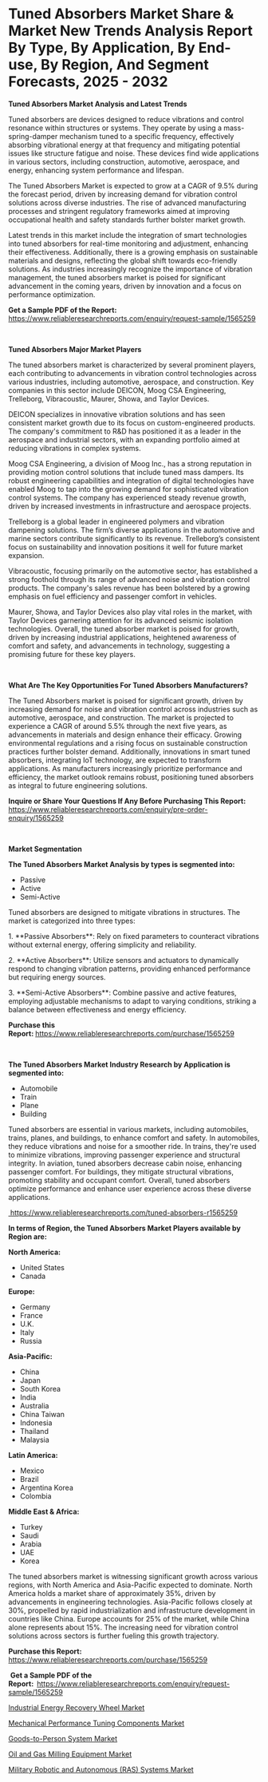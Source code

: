 <p><h1>Tuned Absorbers Market Share & Market New Trends Analysis Report By Type, By Application, By End-use, By Region, And Segment Forecasts, 2025 - 2032</h1></p><p><strong>Tuned Absorbers Market Analysis and Latest Trends</strong></p>
<p><p>Tuned absorbers are devices designed to reduce vibrations and control resonance within structures or systems. They operate by using a mass-spring-damper mechanism tuned to a specific frequency, effectively absorbing vibrational energy at that frequency and mitigating potential issues like structure fatigue and noise. These devices find wide applications in various sectors, including construction, automotive, aerospace, and energy, enhancing system performance and lifespan.</p><p>The Tuned Absorbers Market is expected to grow at a CAGR of 9.5% during the forecast period, driven by increasing demand for vibration control solutions across diverse industries. The rise of advanced manufacturing processes and stringent regulatory frameworks aimed at improving occupational health and safety standards further bolster market growth. </p><p>Latest trends in this market include the integration of smart technologies into tuned absorbers for real-time monitoring and adjustment, enhancing their effectiveness. Additionally, there is a growing emphasis on sustainable materials and designs, reflecting the global shift towards eco-friendly solutions. As industries increasingly recognize the importance of vibration management, the tuned absorbers market is poised for significant advancement in the coming years, driven by innovation and a focus on performance optimization.</p></p>
<p><strong>Get a Sample PDF of the Report:&nbsp;</strong> <a href="https://www.reliableresearchreports.com/enquiry/request-sample/1565259?utm_campaign=13&utm_medium=2&utm_source=Github&utm_content=ia&utm_term=11042025&utm_id=tuned-absorbers">https://www.reliableresearchreports.com/enquiry/request-sample/1565259</a></p>
<p>&nbsp;</p>
<p><strong>Tuned Absorbers Major Market Players</strong></p>
<p><p>The tuned absorbers market is characterized by several prominent players, each contributing to advancements in vibration control technologies across various industries, including automotive, aerospace, and construction. Key companies in this sector include DEICON, Moog CSA Engineering, Trelleborg, Vibracoustic, Maurer, Showa, and Taylor Devices.</p><p>DEICON specializes in innovative vibration solutions and has seen consistent market growth due to its focus on custom-engineered products. The company's commitment to R&D has positioned it as a leader in the aerospace and industrial sectors, with an expanding portfolio aimed at reducing vibrations in complex systems.</p><p>Moog CSA Engineering, a division of Moog Inc., has a strong reputation in providing motion control solutions that include tuned mass dampers. Its robust engineering capabilities and integration of digital technologies have enabled Moog to tap into the growing demand for sophisticated vibration control systems. The company has experienced steady revenue growth, driven by increased investments in infrastructure and aerospace projects.</p><p>Trelleborg is a global leader in engineered polymers and vibration dampening solutions. The firm’s diverse applications in the automotive and marine sectors contribute significantly to its revenue. Trelleborg’s consistent focus on sustainability and innovation positions it well for future market expansion.</p><p>Vibracoustic, focusing primarily on the automotive sector, has established a strong foothold through its range of advanced noise and vibration control products. The company's sales revenue has been bolstered by a growing emphasis on fuel efficiency and passenger comfort in vehicles.</p><p>Maurer, Showa, and Taylor Devices also play vital roles in the market, with Taylor Devices garnering attention for its advanced seismic isolation technologies. Overall, the tuned absorber market is poised for growth, driven by increasing industrial applications, heightened awareness of comfort and safety, and advancements in technology, suggesting a promising future for these key players.</p></p>
<p>&nbsp;</p>
<p><strong>What Are The Key Opportunities For Tuned Absorbers Manufacturers?</strong></p>
<p><p>The Tuned Absorbers market is poised for significant growth, driven by increasing demand for noise and vibration control across industries such as automotive, aerospace, and construction. The market is projected to experience a CAGR of around 5.5% through the next five years, as advancements in materials and design enhance their efficacy. Growing environmental regulations and a rising focus on sustainable construction practices further bolster demand. Additionally, innovations in smart tuned absorbers, integrating IoT technology, are expected to transform applications. As manufacturers increasingly prioritize performance and efficiency, the market outlook remains robust, positioning tuned absorbers as integral to future engineering solutions.</p></p>
<p><strong>Inquire or Share Your Questions If Any Before Purchasing This Report:</strong> <a href="https://www.reliableresearchreports.com/enquiry/pre-order-enquiry/1565259?utm_campaign=13&utm_medium=2&utm_source=Github&utm_content=ia&utm_term=11042025&utm_id=tuned-absorbers">https://www.reliableresearchreports.com/enquiry/pre-order-enquiry/1565259</a></p>
<p>&nbsp;</p>
<p><strong>Market Segmentation</strong></p>
<p><strong>The Tuned Absorbers Market Analysis by types is segmented into:</strong></p>
<p><ul><li>Passive</li><li>Active</li><li>Semi-Active</li></ul></p>
<p><p>Tuned absorbers are designed to mitigate vibrations in structures. The market is categorized into three types: </p><p>1. **Passive Absorbers**: Rely on fixed parameters to counteract vibrations without external energy, offering simplicity and reliability.</p><p>2. **Active Absorbers**: Utilize sensors and actuators to dynamically respond to changing vibration patterns, providing enhanced performance but requiring energy sources.</p><p>3. **Semi-Active Absorbers**: Combine passive and active features, employing adjustable mechanisms to adapt to varying conditions, striking a balance between effectiveness and energy efficiency.</p></p>
<p><strong>Purchase this Report:&nbsp;</strong><a href="https://www.reliableresearchreports.com/purchase/1565259?utm_campaign=13&utm_medium=2&utm_source=Github&utm_content=ia&utm_term=11042025&utm_id=tuned-absorbers">https://www.reliableresearchreports.com/purchase/1565259</a></p>
<p>&nbsp;</p>
<p><strong>The Tuned Absorbers Market Industry Research by Application is segmented into:</strong></p>
<p><ul><li>Automobile</li><li>Train</li><li>Plane</li><li>Building</li></ul></p>
<p><p>Tuned absorbers are essential in various markets, including automobiles, trains, planes, and buildings, to enhance comfort and safety. In automobiles, they reduce vibrations and noise for a smoother ride. In trains, they're used to minimize vibrations, improving passenger experience and structural integrity. In aviation, tuned absorbers decrease cabin noise, enhancing passenger comfort. For buildings, they mitigate structural vibrations, promoting stability and occupant comfort. Overall, tuned absorbers optimize performance and enhance user experience across these diverse applications.</p></p>
<p><a href="https://www.reliableresearchreports.com/tuned-absorbers-r1565259?utm_campaign=13&utm_medium=2&utm_source=Github&utm_content=ia&utm_term=11042025&utm_id=tuned-absorbers">&nbsp;https://www.reliableresearchreports.com/tuned-absorbers-r1565259</a></p>
<p><strong>In terms of Region, the Tuned Absorbers Market Players available by Region are:</strong></p>
<p>
    <p> <strong> North America: </strong>
        <ul>
            <li>United States</li>
            <li>Canada</li>
        </ul>
        </p> 
    <p> <strong> Europe: </strong>
        <ul>
            <li>Germany</li>
            <li>France</li>
            <li>U.K.</li>
            <li>Italy</li>
            <li>Russia</li>
        </ul>
        </p> 
    <p> <strong> Asia-Pacific: </strong>
        <ul>
            <li>China</li>
            <li>Japan</li>
            <li>South Korea</li>
            <li>India</li>
            <li>Australia</li>
            <li>China Taiwan</li>
            <li>Indonesia</li>
            <li>Thailand</li>
            <li>Malaysia</li>
        </ul>
        </p> 
    <p> <strong> Latin America: </strong>
        <ul>
            <li>Mexico</li>
            <li>Brazil</li>
            <li>Argentina Korea</li>
            <li>Colombia</li>
        </ul>
        </p> 
    <p> <strong> Middle East & Africa: </strong>
        <ul>
            <li>Turkey</li>
            <li>Saudi</li>
            <li>Arabia</li>
            <li>UAE</li>
            <li>Korea</li>
        </ul>
    </p>
    </p>
<p><p>The tuned absorbers market is witnessing significant growth across various regions, with North America and Asia-Pacific expected to dominate. North America holds a market share of approximately 35%, driven by advancements in engineering technologies. Asia-Pacific follows closely at 30%, propelled by rapid industrialization and infrastructure development in countries like China. Europe accounts for 25% of the market, while China alone represents about 15%. The increasing need for vibration control solutions across sectors is further fueling this growth trajectory.</p></p>
<p><strong>Purchase this Report: </strong><a href="https://www.reliableresearchreports.com/purchase/1565259?utm_campaign=13&utm_medium=2&utm_source=Github&utm_content=ia&utm_term=11042025&utm_id=tuned-absorbers">https://www.reliableresearchreports.com/purchase/1565259</a></p>
<p>&nbsp;<strong>Get a Sample PDF of the Report:&nbsp;&nbsp;</strong><a href="https://www.reliableresearchreports.com/enquiry/request-sample/1565259?utm_campaign=13&utm_medium=2&utm_source=Github&utm_content=ia&utm_term=11042025&utm_id=tuned-absorbers">https://www.reliableresearchreports.com/enquiry/request-sample/1565259</a></p>
<p><strong></strong></p>
<p><p><a href="https://github.com/ikokwuihepa/Market-Research-Report-List-1/blob/main/industrial-energy-recovery-wheel-market.md?utm_campaign=13&utm_medium=2&utm_source=Github&utm_content=ia&utm_term=11042025&utm_id=tuned-absorbers">Industrial Energy Recovery Wheel Market</a></p><p><a href="https://github.com/larotnanonhx/Market-Research-Report-List-1/blob/main/mechanical-performance-tuning-components-market.md?utm_campaign=13&utm_medium=2&utm_source=Github&utm_content=ia&utm_term=11042025&utm_id=tuned-absorbers">Mechanical Performance Tuning Components Market</a></p><p><a href="https://github.com/linnuripat/Market-Research-Report-List-1/blob/main/goods-to-person-system-market.md?utm_campaign=13&utm_medium=2&utm_source=Github&utm_content=ia&utm_term=11042025&utm_id=tuned-absorbers">Goods-to-Person System Market</a></p><p><a href="https://github.com/borsiflorsfa/Market-Research-Report-List-1/blob/main/oil-and-gas-milling-equipment-market.md?utm_campaign=13&utm_medium=2&utm_source=Github&utm_content=ia&utm_term=11042025&utm_id=tuned-absorbers">Oil and Gas Milling Equipment Market</a></p><p><a href="https://github.com/bibzmuiko/Market-Research-Report-List-1/blob/main/military-robotic-and-autonomous-ras-systems-market.md?utm_campaign=13&utm_medium=2&utm_source=Github&utm_content=ia&utm_term=11042025&utm_id=tuned-absorbers">Military Robotic and Autonomous (RAS) Systems Market</a></p></p>